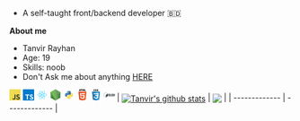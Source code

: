 - A self-taught front/backend developer 🇧🇩

**About me**
- Tanvir Rayhan
- Age: 19
- Skills: noob
- Don't Ask me about anything [HERE](https://facebook.com/tanvir.dxd)

<code><img height="20" alt="javascript" src="https://raw.githubusercontent.com/github/explore/80688e429a7d4ef2fca1e82350fe8e3517d3494d/topics/javascript/javascript.png"></code>
<code><img height="20" alt="typescript" src="https://raw.githubusercontent.com/github/explore/80688e429a7d4ef2fca1e82350fe8e3517d3494d/topics/typescript/typescript.png"></code>
<code><img height="20" alt="react" src="https://raw.githubusercontent.com/github/explore/80688e429a7d4ef2fca1e82350fe8e3517d3494d/topics/react/react.png"></code>
<code><img height="20" alt="nodejs" src="https://raw.githubusercontent.com/github/explore/80688e429a7d4ef2fca1e82350fe8e3517d3494d/topics/nodejs/nodejs.png"></code>
<code><img height="20" alt="python" src="https://raw.githubusercontent.com/github/explore/80688e429a7d4ef2fca1e82350fe8e3517d3494d/topics/python/python.png"></code>
<code><img height="20" alt="html" src="https://raw.githubusercontent.com/github/explore/80688e429a7d4ef2fca1e82350fe8e3517d3494d/topics/html/html.png"></code>
<code><img height="20" alt="css" src="https://raw.githubusercontent.com/github/explore/80688e429a7d4ef2fca1e82350fe8e3517d3494d/topics/css/css.png"></code>
<code><img height="20" alt="bash" src="https://raw.githubusercontent.com/github/explore/80688e429a7d4ef2fca1e82350fe8e3517d3494d/topics/bash/bash.png"></code>
| <a href="https://github.com/Tanvir0999/"><img align="center" src="https://tanvir.is-a-cool.dev/readme?username=Tanvir0999&show_icons=true&include_all_commits=true&hide_border=true&theme=dark" alt="Tanvir's github stats" /></a> | <a href="https://github.com/Tanvir0999/"><img align="center" src="https://tanvir.is-a-cool.dev/readme/top-langs/?username=Tanvir0999&layout=compact&hide_border=true&theme=dark" /></a> |
| ------------- | ------------- |
